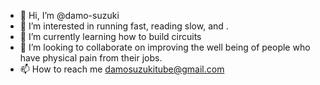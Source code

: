 - 👋 Hi, I’m @damo-suzuki
- 👀 I’m interested in running fast, reading slow, and .
- 🌱 I’m currently learning how to build circuits
- 💞️ I’m looking to collaborate on improving the well being of people who have physical pain from their jobs.
- 📫 How to reach me damosuzukitube@gmail.com

<!---
damo-suzuki/damo-suzuki is a ✨ special ✨ repository because its `README.md` (this file) appears on your GitHub profile.
You can click the Preview link to take a look at your changes.
--->
